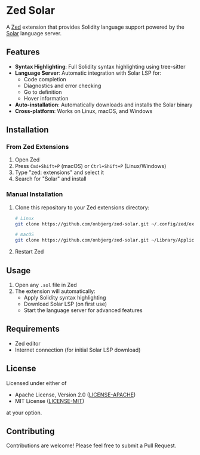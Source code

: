 # Zed Solar

A [Zed](https://zed.dev) extension that provides Solidity language support powered by the [Solar](https://github.com/paradigmxyz/solar) language server.

## Features

- **Syntax Highlighting**: Full Solidity syntax highlighting using tree-sitter
- **Language Server**: Automatic integration with Solar LSP for:
  - Code completion
  - Diagnostics and error checking
  - Go to definition
  - Hover information
- **Auto-installation**: Automatically downloads and installs the Solar binary
- **Cross-platform**: Works on Linux, macOS, and Windows

## Installation

### From Zed Extensions

1. Open Zed
2. Press `Cmd+Shift+P` (macOS) or `Ctrl+Shift+P` (Linux/Windows)
3. Type "zed: extensions" and select it
4. Search for "Solar" and install

### Manual Installation

1. Clone this repository to your Zed extensions directory:
   ```bash
   # Linux
   git clone https://github.com/onbjerg/zed-solar.git ~/.config/zed/extensions/zed-solar
   
   # macOS
   git clone https://github.com/onbjerg/zed-solar.git ~/Library/Application\ Support/Zed/extensions/zed-solar
   ```

2. Restart Zed

## Usage

1. Open any `.sol` file in Zed
2. The extension will automatically:
   - Apply Solidity syntax highlighting
   - Download Solar LSP (on first use)
   - Start the language server for advanced features

## Requirements

- Zed editor
- Internet connection (for initial Solar LSP download)

## License

Licensed under either of

- Apache License, Version 2.0 ([LICENSE-APACHE](LICENSE-APACHE))
- MIT License ([LICENSE-MIT](LICENSE-MIT))

at your option.

## Contributing

Contributions are welcome! Please feel free to submit a Pull Request.